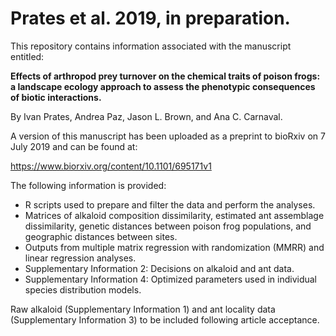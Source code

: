 # Prates et al. 2019, in preparation.

This repository contains information associated with the manuscript entitled:

**Effects of arthropod prey turnover on the chemical traits of poison frogs: a landscape ecology approach to assess the phenotypic consequences of biotic interactions.**

By Ivan Prates, Andrea Paz, Jason L. Brown, and Ana C. Carnaval.

A version of this manuscript has been uploaded as a preprint to bioRxiv on 7 July 2019 and can be found at:

https://www.biorxiv.org/content/10.1101/695171v1

The following information is provided:
- R scripts used to prepare and filter the data and perform the analyses.
- Matrices of alkaloid composition dissimilarity, estimated ant assemblage dissimilarity, genetic distances between poison frog populations, and geographic distances between sites.
- Outputs from multiple matrix regression with randomization (MMRR) and linear regression analyses.
- Supplementary Information 2: Decisions on alkaloid and ant data.
- Supplementary Information 4: Optimized parameters used in individual species distribution models.

Raw alkaloid (Supplementary Information 1) and ant locality data (Supplementary Information 3) to be included following article acceptance.
